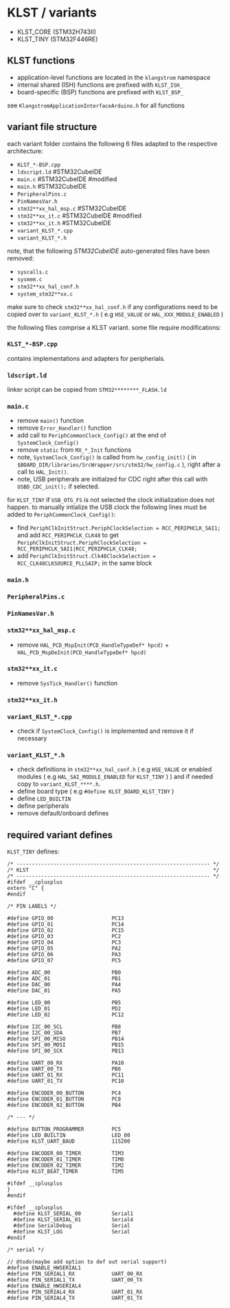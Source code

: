# KLST / variants

- KLST_CORE (STM32H743II)
- KLST_TINY (STM32F446RE)

## KLST functions

- application-level functions are located in the `klangstrom` namespace
- internal shared (ISH) functions are prefixed with `KLST_ISH_`
- board-specific (BSP) functions are prefixed with `KLST_BSP_`

see `KlangstromApplicationInterfaceArduino.h` for all functions

## variant file structure

each variant folder contains the following 6 files adapted to the respective architecture:

- `KLST_*-BSP.cpp`
- `ldscript.ld` #STM32CubeIDE
- `main.c` #STM32CubeIDE #modified
- `main.h` #STM32CubeIDE
- `PeripheralPins.c`
- `PinNamesVar.h`
- `stm32**xx_hal_msp.c` #STM32CubeIDE
- `stm32**xx_it.c` #STM32CubeIDE #modified
- `stm32**xx_it.h` #STM32CubeIDE
- `variant_KLST_*.cpp`
- `variant_KLST_*.h`

note, that the following *STM32CubeIDE* auto-generated files have been removed:

- `syscalls.c`
- `sysmem.c`
- `stm32**xx_hal_conf.h`
- `system_stm32**xx.c`

make sure to check `stm32**xx_hal_conf.h` if any configurations need to be copied over to `variant_KLST_*.h` ( e.g `HSE_VALUE` or `HAL_XXX_MODULE_ENABLED` )

the following files comprise a KLST variant. some file require modifications:

### `KLST_*-BSP.cpp`

contains implementations and adapters for peripherials.

### `ldscript.ld`

linker script can be copied from `STM32********_FLASH.ld`

### `main.c`

- remove `main()` function
- remove `Error_Handler()` function
- add call to `PeriphCommonClock_Config()` at the end of `SystemClock_Config()`
- remove `static` from `MX_*_Init` functions
- note, `SystemClock_Config()` is called from `hw_config_init()` ( in `$BOARD_DIR/libraries/SrcWrapper/src/stm32/hw_config.c` ), right after a call to `HAL_Init()`.
- note, USB peripherals are initialzed for CDC right after this call with `USBD_CDC_init();` if selected.

for `KLST_TINY` if `USB_OTG_FS` is not selected the clock initialization does not happen. to manually intialize the USB clock the following lines must be added to `PeriphCommonClock_Config()`:

- find `PeriphClkInitStruct.PeriphClockSelection = RCC_PERIPHCLK_SAI1;` and add `RCC_PERIPHCLK_CLK48` to get `PeriphClkInitStruct.PeriphClockSelection = RCC_PERIPHCLK_SAI1|RCC_PERIPHCLK_CLK48;`
- add `PeriphClkInitStruct.Clk48ClockSelection = RCC_CLK48CLKSOURCE_PLLSAIP;` in the same block

### `main.h`

### `PeripheralPins.c`

### `PinNamesVar.h`

### `stm32**xx_hal_msp.c`

- remove `HAL_PCD_MspInit(PCD_HandleTypeDef* hpcd)` + `HAL_PCD_MspDeInit(PCD_HandleTypeDef* hpcd)`

### `stm32**xx_it.c`

- remove `SysTick_Handler()` function

### `stm32**xx_it.h`

### `variant_KLST_*.cpp`

- check if `SystemClock_Config()` is implemented and remove it if necessary

### `variant_KLST_*.h`

- check definitions in `stm32**xx_hal_conf.h` ( e.g `HSE_VALUE` or enabled modules ( e.g `HAL_SAI_MODULE_ENABLED` for `KLST_TINY` ) ) and if needed copy to `variant_KLST_****.h`.
- define board type ( e.g `#define KLST_BOARD_KLST_TINY` )
- define `LED_BUILTIN`
- define peripherals
- remove default/onboard defines

## required variant defines

`KLST_TINY` defines:

```
/* --------------------------------------------------------------- */
/* KLST                                                            */
/* --------------------------------------------------------------- */
#ifdef __cplusplus
extern "C" {
#endif

/* PIN LABELS */

#define GPIO_00	                  PC13
#define GPIO_01	                  PC14
#define GPIO_02	                  PC15
#define GPIO_03	                  PC2
#define GPIO_04	                  PC3
#define GPIO_05	                  PA2
#define GPIO_06	                  PA3
#define GPIO_07	                  PC5

#define ADC_00	                  PB0
#define ADC_01	                  PB1
#define DAC_00	                  PA4
#define DAC_01	                  PA5

#define LED_00	                  PB5
#define LED_01	                  PD2
#define LED_02	                  PC12

#define I2C_00_SCL	              PB8
#define I2C_00_SDA	              PB7
#define SPI_00_MISO	              PB14
#define SPI_00_MOSI	              PB15
#define SPI_00_SCK	              PB13

#define UART_00_RX	              PA10
#define UART_00_TX	              PB6
#define UART_01_RX	              PC11
#define UART_01_TX	              PC10

#define ENCODER_00_BUTTON         PC4
#define ENCODER_01_BUTTON         PC8
#define ENCODER_02_BUTTON         PB4

/* --- */

#define BUTTON_PROGRAMMER         PC5
#define LED_BUILTIN               LED_00
#define KLST_UART_BAUD            115200

#define ENCODER_00_TIMER          TIM3
#define ENCODER_01_TIMER          TIM8
#define ENCODER_02_TIMER          TIM2
#define KLST_BEAT_TIMER           TIM5

#ifdef __cplusplus
}
#endif

#ifdef __cplusplus
  #define KLST_SERIAL_00          Serial1
  #define KLST_SERIAL_01          Serial4
  #define SerialDebug             Serial
  #define KLST_LOG                Serial
#endif

/* serial */

// @todo(maybe add option to def out serial support)
#define ENABLE_HWSERIAL1
#define PIN_SERIAL1_RX            UART_00_RX
#define PIN_SERIAL1_TX            UART_00_TX
#define ENABLE_HWSERIAL4
#define PIN_SERIAL4_RX            UART_01_RX
#define PIN_SERIAL4_TX            UART_01_TX
```
